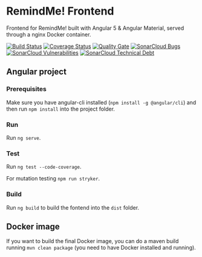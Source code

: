 # RemindMe! Frontend
Frontend for RemindMe! built with Angular 5 & Angular Material, served through a nginx Docker container.

[![Build Status](https://travis-ci.org/andryfailli/remindme-frontend.svg?branch=master)](https://travis-ci.org/andryfailli/remindme-frontend)
[![Coverage Status](https://coveralls.io/repos/github/andryfailli/remindme-frontend/badge.svg?branch=master)](https://coveralls.io/github/andryfailli/remindme-frontend?branch=master)
[![Quality Gate](https://sonarcloud.io/api/badges/gate?key=it.andreafailli.remindme%3Aremindme-frontend)](https://sonarcloud.io/dashboard?id=it.andreafailli.remindme%3Aremindme-frontend)
[![SonarCloud Bugs](https://sonarcloud.io/api/badges/measure?key=it.andreafailli.remindme%3Aremindme-frontend&metric=bugs)](https://sonarcloud.io/component_measures/metric/reliability_rating/list?it.andreafailli.remindme%3Aremindme-frontend)
[![SonarCloud Vulnerabilities](https://sonarcloud.io/api/badges/measure?key=it.andreafailli.remindme%3Aremindme-frontend&metric=vulnerabilities)](https://sonarcloud.io/component_measures/metric/security_rating/list?id=it.andreafailli.remindme%3Aremindme-frontend)
[![SonarCloud Technical Debt](https://sonarcloud.io/api/badges/measure?key=it.andreafailli.remindme%3Aremindme-frontend&metric=sqale_index)](https://sonarcloud.io/component_measures/metric/sqale_index/list?id=it.andreafailli.remindme%3Aremindme-frontend)

## Angular project
### Prerequisites
Make sure you have angular-cli installed (`npm install -g @angular/cli`) and then run `npm install` into the project folder.

### Run
Run `ng serve`.

### Test
Run `ng test --code-coverage`.

For mutation testing `npm run stryker`.

### Build
Run `ng build` to build the fontend into the `dist` folder.



## Docker image
If you want to build the final Docker image, you can do a maven build running `mvn clean package` (you need to have Docker installed and running).

